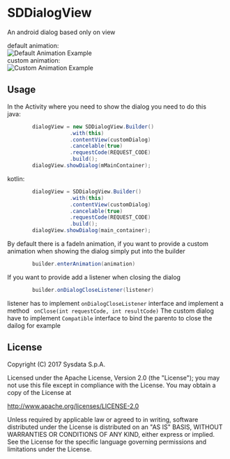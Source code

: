 # SDDialogView
An android dialog based only on view

default animation:<br />
![Default Animation Example](https://github.com/SysdataSpA/SDDialogView/blob/feature/minor_updates/default_animation.gif)<br />
custom animation: <br />
![Custom Animation Example](https://github.com/SysdataSpA/SDDialogView/blob/feature/minor_updates/custom_animation.gif)

## Usage
In the Activity where you need to show the dialog you need to do this
<br/>java:

```java
        dialogView = new SDDialogView.Builder()
                    .with(this)
                    .contentView(customDialog)
                    .cancelable(true)
                    .requestCode(REQUEST_CODE)
                    .build();
        dialogView.showDialog(mMainContainer);
```
kotlin:
```java
        dialogView = SDDialogView.Builder()
                    .with(this)
                    .contentView(customDialog)
                    .cancelable(true)
                    .requestCode(REQUEST_CODE)
                    .build();
        dialogView.showDialog(main_container);
```
By default there is a fadeIn animation, if you want to provide a custom animation when showing the dialog simply put into the builder
```java
        builder.enterAnimation(animation)
```
If you want to provide add a listener when closing the dialog
```java
        builder.onDialogCloseListener(listener)
```
listener has to implement ``` onDialogCloseListener ``` interface and implement a method ``` onClose(int requestCode, int resultCode)```
The custom dialog have to implement ``` Compatible ``` interface to bind the parento to close the dailog for example

## License
Copyright (C) 2017 Sysdata S.p.A.

Licensed under the Apache License, Version 2.0 (the "License");
you may not use this file except in compliance with the License.
You may obtain a copy of the License at

   http://www.apache.org/licenses/LICENSE-2.0

Unless required by applicable law or agreed to in writing, software
distributed under the License is distributed on an "AS IS" BASIS,
WITHOUT WARRANTIES OR CONDITIONS OF ANY KIND, either express or implied.
See the License for the specific language governing permissions and
limitations under the License.
